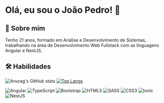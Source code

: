
# Olá, eu sou o João Pedro! 👋


## 🚀 Sobre mim
Tenho 21 anos, formado em Análise e Desenvolvimento de Sistemas, trabalhando na área de Desenvolvimento Web Fullstack com as linguagens Angular e NestJS.


## 🛠 Habilidades
![Anurag's GitHub stats](https://github-readme-stats.vercel.app/api?username=joaopfreire&theme=dark&show_icons=true)
[![Top Langs](https://github-readme-stats.vercel.app/api/top-langs/?username=joaopfreire&theme=dark&layout=compact)](https://github.com/joaopfreire/github-readme-stats)

![Angular](https://img.shields.io/badge/Angular-DD0031?style=for-the-badge&logo=angular&logoColor=white
)
![TypeScript](https://img.shields.io/badge/TypeScript-007ACC?style=for-the-badge&logo=typescript&logoColor=white)
![Bootstrap](https://img.shields.io/badge/Bootstrap-563D7C?style=for-the-badge&logo=bootstrap&logoColor=white)
![HTML5](https://img.shields.io/badge/HTML5-E34F26?style=for-the-badge&logo=html5&logoColor=white)
![SASS](https://img.shields.io/badge/Sass-CC6699?style=for-the-badge&logo=sass&logoColor=white)
![CSS3](https://img.shields.io/badge/CSS3-1572B6?style=for-the-badge&logo=css3&logoColor=white)
![Ionic](https://img.shields.io/badge/Ionic-3880FF?style=for-the-badge&logo=ionic&logoColor=white)
![NestJS](https://img.shields.io/badge/nestjs-E0234E?style=for-the-badge&logo=nestjs&logoColor=white)
